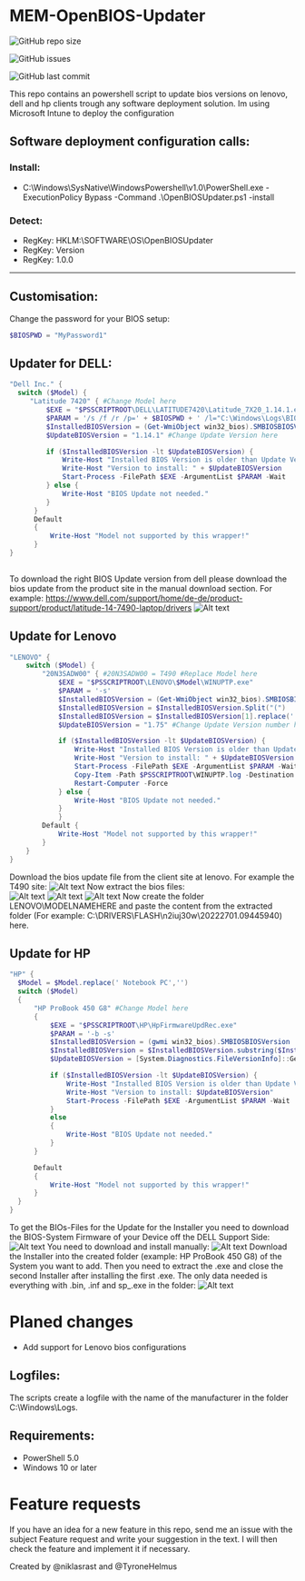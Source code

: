 # MEM-OpenBIOS-Updater

![GitHub repo size](https://img.shields.io/github/repo-size/niklasrast/MEM-OpenBIOS-Updater)

![GitHub issues](https://img.shields.io/github/issues-raw/niklasrast/MEM-OpenBIOS-Updater)

![GitHub last commit](https://img.shields.io/github/last-commit/niklasrast/MEM-OpenBIOS-Updater)

This repo contains an powershell script to update bios versions on lenovo, dell and hp clients trough any software deployment solution. Im using Microsoft Intune to deploy the configuration

## Software deployment configuration calls:

### Install:
- C:\Windows\SysNative\WindowsPowershell\v1.0\PowerShell.exe -ExecutionPolicy Bypass -Command .\OpenBIOSUpdater.ps1 -install

### Detect:
- RegKey: HKLM:\SOFTWARE\OS\OpenBIOSUpdater
- RegKey: Version
- RegKey: 1.0.0
 
<hr>

## Customisation:
Change the password for your BIOS setup:
```powershell
$BIOSPWD = "MyPassword1"
```

## Updater for DELL:
```powershell
"Dell Inc." { 
  switch ($Model) {
     "Latitude 7420" { #Change Model here
         $EXE = "$PSSCRIPTROOT\DELL\LATITUDE7420\Latitude_7X20_1.14.1.exe" #Change EXE Filename here
         $PARAM = '/s /f /r /p=' + $BIOSPWD + ' /l="C:\Windows\Logs\BIOSUPDATE-7420.log"' #Change Model here
         $InstalledBIOSVersion = (Get-WmiObject win32_bios).SMBIOSBIOSVersion
         $UpdateBIOSVersion = "1.14.1" #Change Update Version here

         if ($InstalledBIOSVersion -lt $UpdateBIOSVersion) {
             Write-Host "Installed BIOS Version is older than Update Version"
             Write-Host "Version to install: " + $UpdateBIOSVersion
             Start-Process -FilePath $EXE -ArgumentList $PARAM -Wait
         } else {
             Write-Host "BIOS Update not needed."
         } 
      }
      Default
      {
          Write-Host "Model not supported by this wrapper!"
      }
}
                    
```
To download the right BIOS Update version from dell please download the bios update from the product site in the manual download section. For example: https://www.dell.com/support/home/de-de/product-support/product/latitude-14-7490-laptop/drivers
![Alt text](https://github.com/niklasrast/MEM-OpenBIOS-Updater/blob/main/img/dell-download.png "SetupInstructions")

## Update for Lenovo
```powershell
"LENOVO" { 
    switch ($Model) {
        "20N3SADW00" { #20N3SADW00 = T490 #Replace Model here
            $EXE = "$PSSCRIPTROOT\LENOVO\$Model\WINUPTP.exe"
            $PARAM = '-s'
            $InstalledBIOSVersion = (Get-WmiObject win32_bios).SMBIOSBIOSVersion
            $InstalledBIOSVersion = $InstalledBIOSVersion.Split("(")
            $InstalledBIOSVersion = $InstalledBIOSVersion[1].replace(' )','')
            $UpdateBIOSVersion = "1.75" #Change Update Version number here

            if ($InstalledBIOSVersion -lt $UpdateBIOSVersion) {
                Write-Host "Installed BIOS Version is older than Update Version"
                Write-Host "Version to install: " + $UpdateBIOSVersion
                Start-Process -FilePath $EXE -ArgumentList $PARAM -Wait
                Copy-Item -Path $PSSCRIPTROOT\WINUPTP.log -Destination "C:\Windows\Logs" -Force
                Restart-Computer -Force
            } else {
                Write-Host "BIOS Update not needed."
            } 
            }
        Default {
            Write-Host "Model not supported by this wrapper!"
        }
    }
}
```
Download the bios update file from the client site at lenovo. For example the T490 site:
![Alt text](https://github.com/niklasrast/MEM-OpenBIOS-Updater/blob/main/img/lenovo-download-1.png "SetupInstructions")
Now extract the bios files:<br>
![Alt text](https://github.com/niklasrast/MEM-OpenBIOS-Updater/blob/main/img/lenovo-download-2.png "SetupInstructions")
![Alt text](https://github.com/niklasrast/MEM-OpenBIOS-Updater/blob/main/img/lenovo-download-3.png "SetupInstructions")
![Alt text](https://github.com/niklasrast/MEM-OpenBIOS-Updater/blob/main/img/lenovo-download-4.png "SetupInstructions")
Now create the folder LENOVO\MODELNAMEHERE and paste the content from the extracted folder (For example: C:\DRIVERS\FLASH\n2iuj30w\20222701.09445940) here.

## Update for HP
```powershell
"HP" {
  $Model = $Model.replace(' Notebook PC','')
  switch ($Model)
  {
      "HP ProBook 450 G8" #Change Model here
      {
          $EXE = "$PSSCRIPTROOT\HP\HpFirmwareUpdRec.exe"
          $PARAM = '-b -s'
          $InstalledBIOSVersion = (gwmi win32_bios).SMBIOSBIOSVersion
          $InstalledBIOSVersion = $InstalledBIOSVersion.substring($InstalledBIOSVersion.length-8)
          $UpdateBIOSVersion = [System.Diagnostics.FileVersionInfo]::GetVersionInfo("$PSSCRIPTROOT\HP\$Model\sp136413.exe").ProductVersion #Change EXE Filename here

          if ($InstalledBIOSVersion -lt $UpdateBIOSVersion) {
              Write-Host "Installed BIOS Version is older than Update Version"
              Write-Host "Version to install: $UpdateBIOSVersion"
              Start-Process -FilePath $EXE -ArgumentList $PARAM -Wait
          }               
          else
          {
              Write-Host "BIOS Update not needed."
          }     
      }

      Default
      {
          Write-Host "Model not supported by this wrapper!"
      }
  }                 
}
```
To get the BIOs-Files for the Update for the Installer you need to download the BIOS-System Firmware of your Device off the DELL Support Side:
![Alt text](https://github.com/niklasrast/MEM-OpenBIOS-Updater/blob/main/img/hp-download-1.png "SetupInstructions")
You need to download and install manually:
![Alt text](https://github.com/niklasrast/MEM-OpenBIOS-Updater/blob/main/img/hp-download-2.png "SetupInstructions")
Download the Installer into the created folder (example: HP ProBook 450 G8) of the System you want to add. Then you need to extract the .exe and close the second Installer after installing the first .exe. The only data needed is everything with .bin, .inf and sp_.exe in the folder:
![Alt text](https://github.com/niklasrast/MEM-OpenBIOS-Updater/blob/main/img/hp-download-3.png "SetupInstructions")

# Planed changes
- Add support for Lenovo bios configurations


## Logfiles:
The scripts create a logfile with the name of the manufacturer in the folder C:\Windows\Logs.

## Requirements:
- PowerShell 5.0
- Windows 10 or later

# Feature requests
If you have an idea for a new feature in this repo, send me an issue with the subject Feature request and write your suggestion in the text. I will then check the feature and implement it if necessary.

Created by @niklasrast and @TyroneHelmus

